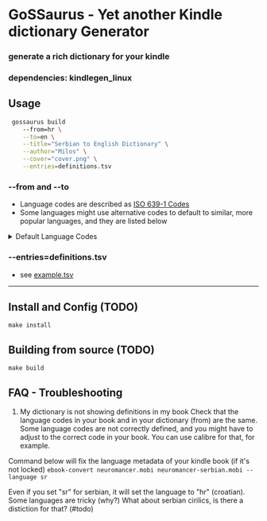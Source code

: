 # GoSSaurus - Yet another Kindle dictionary Generator

### generate a rich dictionary for your kindle

### dependencies: kindlegen_linux

## Usage
```bash
 gossaurus build 
    --from=hr \
    --to=en \
    --title="Serbian to English Dictionary" \
    --author="Milos" \
    --cover="cover.png" \
    --entries=definitions.tsv
```
### --from and --to
* Language codes are described as [ISO 639-1 Codes](https://en.wikipedia.org/wiki/List_of_ISO_639_language_codes)
* Some languages might use alternative codes to default to similar, more popular languages, and they are listed below
<details>
  <summary>Default Language Codes</summary>
| Language | Code |
|:-------- | :---: |
| Serbo-Croation | hr |
</details>

### --entries=definitions.tsv
* see [example.tsv](docs/example.tsv)

---

## Install and Config (TODO)
```aiignore
make install
```

## Building from source (TODO)
```aiignore
make build
```

## FAQ - Troubleshooting
1. My dictionary is not showing definitions in my book
   Check that the language codes in your book and in your dictionary (from) are the same.
   Some language codes are not correctly defined, and you might have to adjust to the correct code in your book.
   You can use calibre for that, for example.

Command below will fix the language metadata of your kindle book (if it's not locked)
`ebook-convert neuromancer.mobi neuromancer-serbian.mobi --language sr`

Even if you set "sr" for serbian, it will set the language to "hr" (croatian).
Some languages are tricky (why?)
What about serbian cirilics, is there a distiction for that? (#todo)


